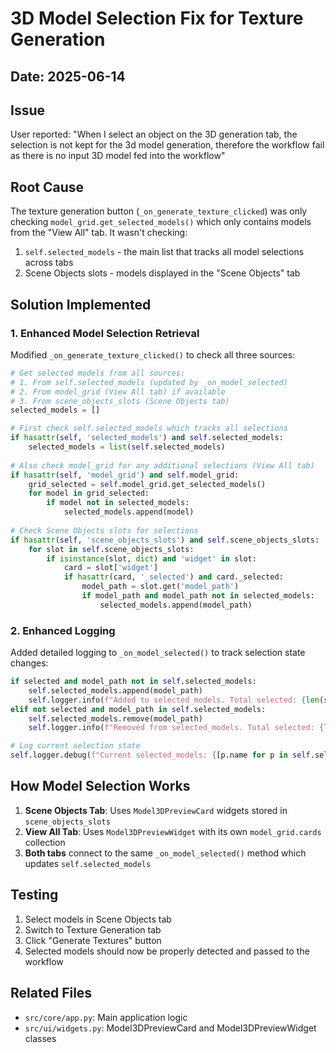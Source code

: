 # 3D Model Selection Fix for Texture Generation

## Date: 2025-06-14

## Issue
User reported: "When I select an object on the 3D generation tab, the selection is not kept for the 3d model generation, therefore the workflow fail as there is no input 3D model fed into the workflow"

## Root Cause
The texture generation button (`_on_generate_texture_clicked`) was only checking `model_grid.get_selected_models()` which only contains models from the "View All" tab. It wasn't checking:
1. `self.selected_models` - the main list that tracks all model selections across tabs
2. Scene Objects slots - models displayed in the "Scene Objects" tab

## Solution Implemented

### 1. Enhanced Model Selection Retrieval
Modified `_on_generate_texture_clicked()` to check all three sources:

```python
# Get selected models from all sources:
# 1. From self.selected_models (updated by _on_model_selected)
# 2. From model_grid (View All tab) if available  
# 3. From scene_objects_slots (Scene Objects tab)
selected_models = []

# First check self.selected_models which tracks all selections
if hasattr(self, 'selected_models') and self.selected_models:
    selected_models = list(self.selected_models)
    
# Also check model_grid for any additional selections (View All tab)
if hasattr(self, 'model_grid') and self.model_grid:
    grid_selected = self.model_grid.get_selected_models()
    for model in grid_selected:
        if model not in selected_models:
            selected_models.append(model)
            
# Check Scene Objects slots for selections
if hasattr(self, 'scene_objects_slots') and self.scene_objects_slots:
    for slot in self.scene_objects_slots:
        if isinstance(slot, dict) and 'widget' in slot:
            card = slot['widget']
            if hasattr(card, '_selected') and card._selected:
                model_path = slot.get('model_path')
                if model_path and model_path not in selected_models:
                    selected_models.append(model_path)
```

### 2. Enhanced Logging
Added detailed logging to `_on_model_selected()` to track selection state changes:

```python
if selected and model_path not in self.selected_models:
    self.selected_models.append(model_path)
    self.logger.info(f"Added to selected_models. Total selected: {len(self.selected_models)}")
elif not selected and model_path in self.selected_models:
    self.selected_models.remove(model_path)
    self.logger.info(f"Removed from selected_models. Total selected: {len(self.selected_models)}")

# Log current selection state
self.logger.debug(f"Current selected_models: {[p.name for p in self.selected_models]}")
```

## How Model Selection Works

1. **Scene Objects Tab**: Uses `Model3DPreviewCard` widgets stored in `scene_objects_slots`
2. **View All Tab**: Uses `Model3DPreviewWidget` with its own `model_grid.cards` collection
3. **Both tabs** connect to the same `_on_model_selected()` method which updates `self.selected_models`

## Testing
1. Select models in Scene Objects tab
2. Switch to Texture Generation tab
3. Click "Generate Textures" button
4. Selected models should now be properly detected and passed to the workflow

## Related Files
- `src/core/app.py`: Main application logic
- `src/ui/widgets.py`: Model3DPreviewCard and Model3DPreviewWidget classes